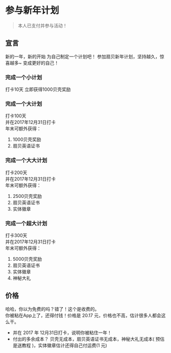 # 参与新年计划
> 本人已支付并参与活动！

## 宣言 
新的一年，新的开始
为自己制定一个计划吧！
参加扇贝新年计划，坚持越久，惊喜越多~
变成更好的自己！

### 完成一个小计划
打卡10天
立即获得1000贝壳奖励

### 完成一个大计划
打卡100天  
并在2017年12月31日打卡  
年末可额外获得：

1. 1000贝壳奖励
2. 扇贝英语证书

### 完成一个大大计划
打卡200天    
并在2017年12月31日打卡    
年末可额外获得：    

1. 2500贝壳奖励
2. 扇贝英语证书
3. 实体徽章

### 完成一个超大计划
打卡300天  
并在2017年12月31日打卡  
年末可额外获得：  

1. 5000贝壳奖励
2. 扇贝英语证书
3. 实体徽章
4. 神秘大礼

## 价格
哈哈，你以为免费的吗？错了！这个是收费的。  
你被粘在App上了，还得付钱！价格是 20.17 元，价格也不高，估计很多人都会这么干。
* 并在 2017 年 12月31日打卡，说明你被粘住一年！
* 付出的多余成本？ 贝壳无成本，扇贝英语证书无成本，神秘大礼无成本( 预估是送教程 )，实体徽章估计还得自己付运费(1 元)
